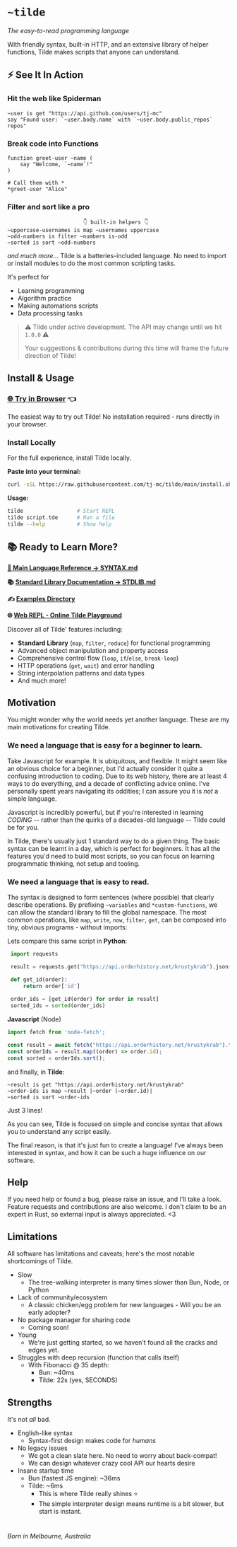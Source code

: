 # `~tilde` 

*The easy-to-read programming language*

With friendly syntax, built-in HTTP, and an extensive library of helper functions, Tilde makes scripts that anyone can understand.

## ⚡️ See It In Action

### Hit the web like Spiderman
```tilde
~user is get "https://api.github.com/users/tj-mc"
say "Found user: `~user.body.name` with `~user.body.public_repos` repos"
```

### Break code into Functions
```tilde
function greet-user ~name (
    say "Welcome, `~name`!"
)

# Call them with *
*greet-user "Alice"
```

### Filter and sort like a pro
```tilde
                        👇 built-in helpers 👇
~uppercase-usernames is map ~usernames uppercase
~odd-numbers is filter ~numbers is-odd
~sorted is sort ~odd-numbers
```

_and much more..._ 
Tilde is a batteries-included language. No need to import or install modules to do the most common scripting tasks. 

It's perfect for 
- Learning programming
- Algorithm practice
- Making automations scripts
- Data processing tasks


> ⚠️ Tilde under active development. The API may change until we hit `1.0.0` ⚠️
> 
> Your suggestions & contributions during this time will frame the future direction of Tilde!
## Install & Usage

### [🌐 Try in Browser](https://tj-mc.github.io/tilde/) 👈

The easiest way to try out Tilde! No installation required - runs directly in your browser.




### Install Locally
For the full experience, install Tilde locally.

**Paste into your terminal:**
```bash
curl -sSL https://raw.githubusercontent.com/tj-mc/tilde/main/install.sh | bash
```

**Usage:**
```bash
tilde                 # Start REPL
tilde script.tde      # Run a file
tilde --help          # Show help
```

## 📚 Ready to Learn More?

**[📖 Main Language Reference → SYNTAX.md](docs/SYNTAX.md)**

**📚 [Standard Library Documentation → STDLIB.md](docs/STDLIB.md)**

**✍️ [Examples Directory](./examples)**

**🌐 [Web REPL - Online Tilde Playground](https://tj-mc.github.io/tilde/)**


Discover all of Tilde' features including:
- **Standard Library** (`map`, `filter`, `reduce`) for functional programming
- Advanced object manipulation and property access
- Comprehensive control flow (`loop`, `if`/`else`, `break-loop`)
- HTTP operations (`get`, `wait`) and error handling
- String interpolation patterns and data types
- And much more!


## Motivation
You might wonder why the world needs yet another language. These are my main motivations for creating Tilde.

### We need a language that is easy for a beginner to **learn**.

Take Javascript for example. It is ubiquitous, and flexible. It might seem like an obvious choice for a beginner, but I'd actually consider it quite a confusing introduction to coding.
Due to its web history, there are at least 4 ways to do everything, and a decade of conflicting advice online. I've personally spent years navigating its oddities; I can assure you it is *not* a simple language.

Javascript is incredibly powerful, but if you're interested in learning _CODING_ -- rather than the quirks of a decades-old language -- Tilde could be for you.

In Tilde, there's usually just 1 standard way to do a given thing. 
The basic syntax can be learnt in a day, which is perfect for beginners. It has all the features you'd need to build most scripts, so you can focus on learning programmatic thinking, not setup and tooling.

### We need a language that is easy to **read**.

The syntax is designed to form sentences (where possible) that clearly describe operations.
By prefixing `~variables` and `*custom-functions`, we can allow the standard library to fill the global namespace. The most common operations, like `map`, `write`, `now`, `filter`, `get`, can be composed into tiny, obvious programs - without imports:


Lets compare this same script in **Python**:
```python
 import requests

 result = requests.get("https://api.orderhistory.net/krustykrab").json()

 def get_id(order):
     return order['id']
     
 order_ids = [get_id(order) for order in result]
 sorted_ids = sorted(order_ids)

```

**Javascript** (Node)
```js
import fetch from 'node-fetch';

const result = await fetch("https://api.orderhistory.net/krustykrab").then(r => r.json());
const orderIds = result.map((order) => order.id);
const sorted = orderIds.sort();
```

and finally, in **Tilde**:
```tilde
~result is get "https://api.orderhistory.net/krustykrab"
~order-ids is map ~result |~order (~order.id)|
~sorted is sort ~order-ids
```
Just 3 lines!

As you can see, Tilde is focused on simple and concise syntax that allows you to understand any script easily.

The final reason, is that it's just fun to create a language! I've always been interested in syntax, and how it can be such a huge influence on our software.

## Help
If you need help or found a bug, please raise an issue, and I'll take a look. 
Feature requests and contributions are also welcome. I don't claim to be an expert in Rust, so external input is always appreciated. <3 



## Limitations
All software has limitations and caveats; here's the most notable shortcomings of Tilde.

- Slow
  - The tree-walking interpreter is many times slower than Bun, Node, or Python
- Lack of community/ecosystem
  - A classic chicken/egg problem for new languages - Will you be an early adopter? 
- No package manager for sharing code
  - Coming soon!
- Young
  - We're just getting started, so we haven't found all the cracks and edges yet.
- Struggles with deep recursion (function that calls itself)
  - With Fibonacci @ 35 depth:
    - Bun: ~40ms
    - Tilde: 22s (yes, SECONDS)

## Strengths
It's not _all_ bad.

- English-like syntax
  - Syntax-first design makes code for _humans_
- No legacy issues
  - We got a clean slate here. No need to worry about back-compat!
  - We can design whatever crazy cool API our hearts desire
- Insane startup time
  - Bun (fastest JS engine): ~36ms
  - Tilde: ~6ms
    - This is where Tilde really shines ⭐
    - The simple interpreter design means runtime is a bit slower, but start is instant.

#
 _Born in Melbourne, Australia_